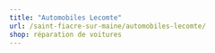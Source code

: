 ```yaml
---
title: "Automobiles Lecomte"
url: /saint-fiacre-sur-maine/automobiles-lecomte/
shop: réparation de voitures
---
```

